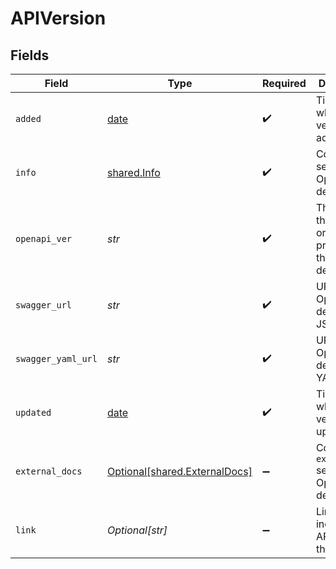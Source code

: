 # APIVersion


## Fields

| Field                                                                     | Type                                                                      | Required                                                                  | Description                                                               |
| ------------------------------------------------------------------------- | ------------------------------------------------------------------------- | ------------------------------------------------------------------------- | ------------------------------------------------------------------------- |
| `added`                                                                   | [date](https://docs.python.org/3/library/datetime.html#date-objects)      | :heavy_check_mark:                                                        | Timestamp when the version was added                                      |
| `info`                                                                    | [shared.Info](../../models/shared/info.md)                                | :heavy_check_mark:                                                        | Copy of `info` section from OpenAPI definition                            |
| `openapi_ver`                                                             | *str*                                                                     | :heavy_check_mark:                                                        | The value of the `openapi` or `swagger` property of the source definition |
| `swagger_url`                                                             | *str*                                                                     | :heavy_check_mark:                                                        | URL to OpenAPI definition in JSON format                                  |
| `swagger_yaml_url`                                                        | *str*                                                                     | :heavy_check_mark:                                                        | URL to OpenAPI definition in YAML format                                  |
| `updated`                                                                 | [date](https://docs.python.org/3/library/datetime.html#date-objects)      | :heavy_check_mark:                                                        | Timestamp when the version was updated                                    |
| `external_docs`                                                           | [Optional[shared.ExternalDocs]](../../models/shared/externaldocs.md)      | :heavy_minus_sign:                                                        | Copy of `externalDocs` section from OpenAPI definition                    |
| `link`                                                                    | *Optional[str]*                                                           | :heavy_minus_sign:                                                        | Link to the individual API entry for this API                             |